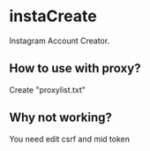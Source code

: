 # instaCreate
Instagram Account Creator.

## How to use with proxy?
Create "proxylist.txt"

## Why not working?
You need edit csrf and mid token
